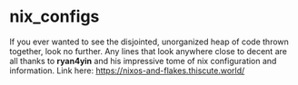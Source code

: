 # nix_configs
If you ever wanted to see the disjointed, unorganized heap of code thrown together, look no further.
Any lines that look anywhere close to decent are all thanks to **ryan4yin** and his impressive tome of nix configuration and information.
Link here: https://nixos-and-flakes.thiscute.world/
